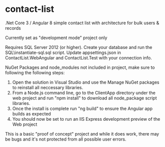 # contact-list
.Net Core 3 / Angular 8 simple contact list with architecture for bulk users &amp; records

Currently set as "development mode" project only

Requires SQL Server 2012 (or higher). Create your database and run the SQL\instantiate-sql.sql script.
Update appsettings.json in ContactList.WebAngular and ContactList.Test with your connection info.

NuGet Packages and node_modules not included in project, make sure to following the following steps:

1. Open the solution in Visual Studio and use the Manage NuGet packages to reinstall all neccessary libraries.
2. From a Node.js command line, go to the ClientApp directory under the web project and run "npm install" to download all node_package script libraries.
2. Once the install is complete run "ng build" to ensure the Angular app builds as expected
3. You should now be set to run an IIS Express development preview of the Web project

This is a basic "proof of concept" project and while it does work, there may be bugs and it's not protected from all possible user errors.
